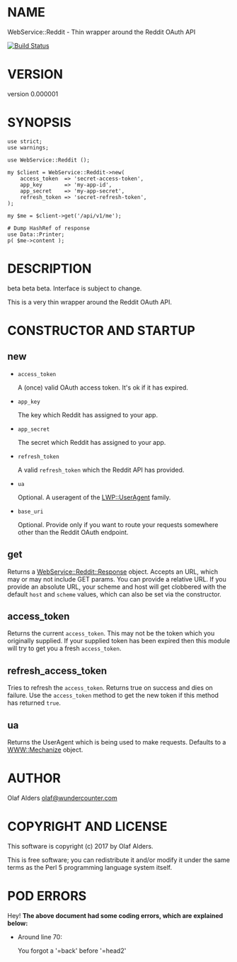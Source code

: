 # NAME

WebService::Reddit - Thin wrapper around the Reddit OAuth API

[![Build Status](https://travis-ci.org/oalders/webservice-reddit.png?branch=master)](https://travis-ci.org/oalders/webservice-reddit)

# VERSION

version 0.000001

# SYNOPSIS

    use strict;
    use warnings;

    use WebService::Reddit ();

    my $client = WebService::Reddit->new(
        access_token  => 'secret-access-token',
        app_key       => 'my-app-id',
        app_secret    => 'my-app-secret',
        refresh_token => 'secret-refresh-token',
    );

    my $me = $client->get('/api/v1/me');

    # Dump HashRef of response
    use Data::Printer;
    p( $me->content );

# DESCRIPTION

beta beta beta.  Interface is subject to change.

This is a very thin wrapper around the Reddit OAuth API.

# CONSTRUCTOR AND STARTUP

## new

- `access_token`

    A (once) valid OAuth access token.  It's ok if it has expired.

- `app_key`

    The key which Reddit has assigned to your app.

- `app_secret`

    The secret which Reddit has assigned to your app.

- `refresh_token`

    A valid `refresh_token` which the Reddit API has provided.

- `ua`

    Optional.  A useragent of the [LWP::UserAgent](https://metacpan.org/pod/LWP::UserAgent) family.

- `base_uri`

    Optional.  Provide only if you want to route your requests somewhere other than
    the Reddit OAuth endpoint.

## get

Returns a [WebService::Reddit::Response](https://metacpan.org/pod/WebService::Reddit::Response) object.  Accepts an URL, which may or
may not include GET params.  You can provide a relative URL.  If you provide an
absolute URL, your scheme and host will get clobbered with the default `host`
and `scheme` values, which can also be set via the constructor.

## access\_token

Returns the current `access_token`.  This may not be the token which you
originally supplied.  If your supplied token has been expired then this module
will try to get you a fresh `access_token`.

## refresh\_access\_token

Tries to refresh the `access_token`.  Returns true on success and dies on
failure.  Use the `access_token` method to get the new token if this method
has returned `true`.

## ua

Returns the UserAgent which is being used to make requests.  Defaults to a
[WWW::Mechanize](https://metacpan.org/pod/WWW::Mechanize) object.

# AUTHOR

Olaf Alders <olaf@wundercounter.com>

# COPYRIGHT AND LICENSE

This software is copyright (c) 2017 by Olaf Alders.

This is free software; you can redistribute it and/or modify it under
the same terms as the Perl 5 programming language system itself.

# POD ERRORS

Hey! **The above document had some coding errors, which are explained below:**

- Around line 70:

    You forgot a '=back' before '=head2'
